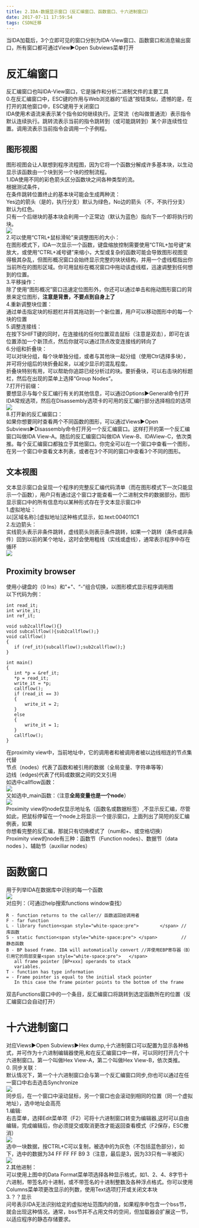 ```yaml
---
title: 2.IDA-数据显示窗口（反汇编窗口、函数窗口、十六进制窗口）
date: 2017-07-11 17:59:54
tags: CSDN迁移
---
```

   当IDA加载后，3个立即可见的窗口分别为IDA-View窗口、函数窗口和消息输出窗口，所有窗口都可通过View▶Open Subviews菜单打开

 
# []()反汇编窗口

 反汇编窗口也叫IDA-View窗口，它是操作和分析二进制文件的主要工具  
 0.在反汇编窗口中，ESC键的作用与Web浏览器的“后退”按钮类似，遗憾的是，在打开的其他窗口中，ESC键用于关闭窗口  
  IDA使用术语流来表示某个指令如何继续执行。正常流（也叫做普通流）表示指令默认连续执行。跳转流表示当前的指令跳转到（或可能跳转到）某个非连续性位置。调用流表示当前指令会调用一个子例程。  
 
## []()图形视图

 图形视图会让人联想到程序流程图，因为它将一个函数分解成许多基本块，以生动显示该函数由一个块到另一个块的控制流程。  
  1.IDA使用不同的彩色箭头区分函数块之间各种类型的流。  
 根据测试条件，  
 在条件跳转位置终止的基本块可能会生成两种流：  
 Yes边的箭头（是的，执行分支）默认为绿色，No边的箭头（不，不执行分支）默认为红色。  
 只有一个后继块的基本块会利用一个正常边（默认为蓝色）指向下一个即将执行的块。  
  ![](https://img-blog.csdn.net/20151227152402096?watermark/2/text/aHR0cDovL2Jsb2cuY3Nkbi5uZXQv/font/5a6L5L2T/fontsize/400/fill/I0JBQkFCMA==/dissolve/70/gravity/Center)  
   2.可以使用“CTRL+鼠标滑轮”来调整图形的大小：  
 在图形模式下，IDA一次显示一个函数，键盘缩放控制需要使用“CTRL+加号键”来放大，或使用“CTRL+减号键”来缩小，大型或复杂的函数可能会导致图形视图变得极其杂乱，但图形概况窗口会始终显示完整的块状结构，并用一个虚线框指出你当前所在的图形区域。你可用鼠标在概况窗口中拖动该虚线框，迅速调整到任何想到的位置。  
  3.平移操作：  
 除了使用“图形概况”窗口迅速定位图形外，你还可以通过单击和拖动图形窗口的背景来定位图形，**注意是背景，不要点到自身上了**  
  4.重新调整块位置：  
 通过单击指定块的标题栏并将其拖动到一个新位置，用户可以移动图形中的每一个块的位置  
  5.调整连接线：  
 在按下SHIFT键的同时，在连接线的任何位置双击鼠标（注意是双击），即可在该位置添加一个新顶点，然后你就可以通过顶点改变连接线的转向了  
  6.分组和折叠块：  
 可以对块分组，每个块单独分组，或者与其他块一起分组（使用Ctrl选择多块），并可将分组后的块折叠起来，以减少显示的混乱程度。  
 折叠块特别有用，可以帮助你追踪已经分析过的块。要折叠块，可以右击块的标题栏，然后在出现的菜单上选择“Group Nodes”。  
  7.打开行前缀：  
 要想显示与每个反汇编行有关的其他信息，可以通过Options▶General命令打开IDA常规选项，然后在Disassembly选项卡的可用的反汇编行部分选择相应的选项  
 ![](https://img-blog.csdn.net/20151227162123774?watermark/2/text/aHR0cDovL2Jsb2cuY3Nkbi5uZXQv/font/5a6L5L2T/fontsize/400/fill/I0JBQkFCMA==/dissolve/70/gravity/Center)  
   8.打开新的反汇编窗口：  
 如果你想要同时查看两个不同函数的图形，可以通过Views▶Open Subviews▶Disassembly命令打开另一个反汇编窗口。这样打开的第一个反汇编窗口叫做IDA View-A。随后的反汇编窗口叫做IDA View-B、IDAView-C，依次类推。每个反汇编窗口都独立于其他窗口。你完全可以在一个窗口中查看一个图形，在另一个窗口中查看文本列表，或者在3个不同的窗口中查看3个不同的图形。  
  
## []()文本视图

 文本显示窗口会呈现一个程序的完整反汇编代码清单（而在图形模式下一次只能显示一个函数），用户只有通过这个窗口才能查看一个二进制文件的数据部分。图形显示窗口中的所有信息均以某种形式存在于文本显示窗口中  
 1.虚拟地址：  
 以[区域名称]:[虚拟地址]这种格式显示，如.text:004011C1  
  2.左边箭头：  
 实线箭头表示非条件跳转，虚线箭头则表示条件跳转，如果一个跳转（条件或非条件）回到以前的某个地址，这时会使用粗线（实线或虚线），通常表示程序中存在循环  
 ![](https://img-blog.csdn.net/20151227162931087?watermark/2/text/aHR0cDovL2Jsb2cuY3Nkbi5uZXQv/font/5a6L5L2T/fontsize/400/fill/I0JBQkFCMA==/dissolve/70/gravity/Center)  
  
## []()Proximity browser

 使用小键盘的（0 Ins）和"+"、“-”组合切换，以图形模式显示程序调用图  
 以下代码为例：  
 ```
int read_it;   
int write_it;   
int ref_it;   
  
void sub2callflow(){}  
void subcallflow(){sub2callflow();}  
void callflow()  
{  
    if (ref_it){subcallflow();sub2callflow();}  
}   
  
int main()  
{  
    int *p = &ref_it;  
    *p = read_it;  
    write_it = *p;  
    callflow();  
    if (read_it == 3)  
    {  
        write_it = 2;  
    }  
    else  
    {  
        write_it = 1;  
    }  
    callflow();  
}  
```
  
  
 在proximity view中，当前地址中，它的调用者和被调用者被以边线相连的节点集代替  
 节点（nodes）代表了函数和被引用的数据（全局变量、字符串等等）  
 边线（edges)代表了代码或数据之间的交叉引用  
 如选中callflow函数：  
 ![](https://img-blog.csdn.net/20160201112356723?watermark/2/text/aHR0cDovL2Jsb2cuY3Nkbi5uZXQv/font/5a6L5L2T/fontsize/400/fill/I0JBQkFCMA==/dissolve/70/gravity/Center)  
 又如选中_main函数：（注意**全局变量也是一个node**）  
 ![](https://img-blog.csdn.net/20160201112710243?watermark/2/text/aHR0cDovL2Jsb2cuY3Nkbi5uZXQv/font/5a6L5L2T/fontsize/400/fill/I0JBQkFCMA==/dissolve/70/gravity/Center)  
  Proximity view的node仅显示地址名（函数名或数据标签）,不显示反汇编，尽管如此，把鼠标停留在一个node上将显示一个提示窗口，上面列出了简短的反汇编例表，如果  
 你想看完整的反汇编，那就只有切换模式了（num和+、或空格切换）  
 Proximity view的node有三种：函数节（Function nodes）、数据节（data nodes ）、辅助节（auxiliar nodes）  
 
# []()函数窗口

 用于列举IDA在数据库中识别的每一个函数  
 ![](https://img-blog.csdn.net/20151227164202823?watermark/2/text/aHR0cDovL2Jsb2cuY3Nkbi5uZXQv/font/5a6L5L2T/fontsize/400/fill/I0JBQkFCMA==/dissolve/70/gravity/Center)  
  对应列：（可通过help搜索functions window查找）  
 ```
R - function returns to the caller// 函数返回给调用者  
F - far function  
L - library function<span style="white-space:pre">        </span> // 库函数  
S - static function<span style="white-space:pre"> </span>         // 静态函数  
B - BP based frame. IDA will automatically convert //并使用EBP寄存器（B）引用它的局部变量<span style="white-space:pre">   </span>  
    all frame pointer [BP+xxx] operands to stack  
    variables.  
T - function has type information  
= - Frame pointer is equal to the initial stack pointer  
    In this case the frame pointer points to the bottom of the frame  
```
  
  
 双击Functions窗口中的一个条目，反汇编窗口将跳转到选定函数所在的位置（反汇编窗口会自动打开）  
  # []()十六进制窗口

 对应Views▶Open Subviews▶Hex dump,十六进制窗口可以配置为显示各种格式，并可作为十六进制编辑器使用,和在反汇编窗口中一样，可以同时打开几个十六进制窗口。第一个叫做Hex View-A，第二个叫做Hex View-B，依次类推。  
  0. 同步关联：  
 默认情况下，第一个十六进制窗口会与第一个反汇编窗口同步,你也可以通过在任一窗口中右击选击Synchronize  
 ![](https://img-blog.csdn.net/20151227165837728?watermark/2/text/aHR0cDovL2Jsb2cuY3Nkbi5uZXQv/font/5a6L5L2T/fontsize/400/fill/I0JBQkFCMA==/dissolve/70/gravity/Center)  
 同步后，在一个窗口中滚动鼠标，另一个窗口也会滚动到相同的位置（同一个虚拟地址），选中地址会高亮  
   1.编辑:  
 右击菜单，选择Edit菜单项（F2）可将十六进制窗口转变为编辑器,这时可以自由编辑，完成编辑后，你必须提交或取消更改才能返回查看模式（F2保存，ESC撤消）  
 ![](https://img-blog.csdn.net/20151227171107626?watermark/2/text/aHR0cDovL2Jsb2cuY3Nkbi5uZXQv/font/5a6L5L2T/fontsize/400/fill/I0JBQkFCMA==/dissolve/70/gravity/Center)  
  选中一块数据，按CTRL+C可以复制，被选中的为灰色（不包括蓝色部分），如下，选中的数据为34 FF FF FF B9 3（注意，最后是3，因为33只有一半被灰）  
 ![](https://img-blog.csdn.net/20151227171744532?watermark/2/text/aHR0cDovL2Jsb2cuY3Nkbi5uZXQv/font/5a6L5L2T/fontsize/400/fill/I0JBQkFCMA==/dissolve/70/gravity/Center)  
   2.其他进制：  
 可以使用上图中的Data Format菜单项选择各种显示格式，如1、2、4、8字节十六进制，带签名的十进制，或不带签名的十进制整数及各种浮点格式。你可以使用Columns菜单项更改显示的列数，使用Text选项打开或关闭文本块  
   3.？？显示  
 问号表示IDA无法识别给定的虚拟地址范围内的值，如果程序中包含一个bss节，就会出现这种情况。通常，bss节并不占用文件的空间，但加载器会扩展这一节，以适应程序的静态存储要求。  
   
   
 